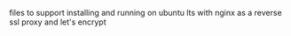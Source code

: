 files to support installing and running on ubuntu lts with nginx as a reverse ssl proxy and let's encrypt
